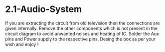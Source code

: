 # 2.1-Audio-System

If you are extracting the circuit from old television then the connections are given internally.
Remove the other components which is not present in the circuit diagram to avoid unwanted noises and heating of IC.
Solder the Aux pins and Power supply to the respective pins.
Desing the box as per your wish and enjoy !

